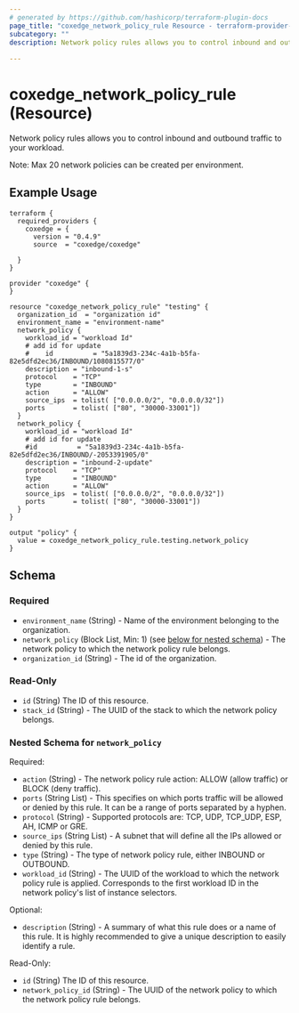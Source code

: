 ```yaml
---
# generated by https://github.com/hashicorp/terraform-plugin-docs
page_title: "coxedge_network_policy_rule Resource - terraform-provider-coxedge"
subcategory: ""
description: Network policy rules allows you to control inbound and outbound traffic to your workload.
  
---
```


# coxedge_network_policy_rule (Resource)
Network policy rules allows you to control inbound and outbound traffic to your workload. 

Note: Max 20 network policies can be created per environment.

Example Usage
---
```
terraform {
  required_providers {
    coxedge = {
      version = "0.4.9"
      source  = "coxedge/coxedge"
    
  }
}

provider "coxedge" {
}

resource "coxedge_network_policy_rule" "testing" {
  organization_id  = "organization id"
  environment_name = "environment-name"
  network_policy {
    workload_id = "workload Id"
    # add id for update
    #    id          = "5a1839d3-234c-4a1b-b5fa-82e5dfd2ec36/INBOUND/1080815577/0"
    description = "inbound-1-s"
    protocol    = "TCP"
    type        = "INBOUND"
    action      = "ALLOW"
    source_ips  = tolist( ["0.0.0.0/2", "0.0.0.0/32"])
    ports       = tolist( ["80", "30000-33001"])
  }
  network_policy {
    workload_id = "workload Id"
    # add id for update
    #id          = "5a1839d3-234c-4a1b-b5fa-82e5dfd2ec36/INBOUND/-2053391905/0"
    description = "inbound-2-update"
    protocol    = "TCP"
    type        = "INBOUND"
    action      = "ALLOW"
    source_ips  = tolist( ["0.0.0.0/2", "0.0.0.0/32"])
    ports       = tolist( ["80", "30000-33001"])
  }
}

output "policy" {
  value = coxedge_network_policy_rule.testing.network_policy
}
```


<!-- schema generated by tfplugindocs -->
## Schema

### Required

- `environment_name` (String) - Name of the environment belonging to the organization.
- `network_policy` (Block List, Min: 1) (see [below for nested schema](#nestedblock--network_policy)) - The network policy to which the network policy rule belongs.
- `organization_id` (String) - The id of the organization.

### Read-Only

- `id` (String) The ID of this resource.
- `stack_id` (String) - The UUID of the stack to which the network policy belongs.

<a id="nestedblock--network_policy"></a>
### Nested Schema for `network_policy`

Required:

- `action` (String) - The network policy rule action: ALLOW (allow traffic) or BLOCK (deny traffic).
- `ports` (String List) - This specifies on which ports traffic will be allowed or denied by this rule. It can be a range of ports separated by a hyphen.
- `protocol` (String) - Supported protocols are: TCP, UDP, TCP_UDP, ESP, AH, ICMP or GRE.
- `source_ips` (String List) - A subnet that will define all the IPs allowed or denied by this rule.
- `type` (String) - The type of network policy rule, either INBOUND or OUTBOUND.
- `workload_id` (String) - The UUID of the workload to which the network policy rule is applied. Corresponds to the first workload ID in the network policy's list of instance selectors.

Optional:

- `description` (String) - A summary of what this rule does or a name of this rule. It is highly recommended to give a unique description to easily identify a rule.

Read-Only:

- `id` (String) The ID of this resource.
- `network_policy_id` (String) - The UUID of the network policy to which the network policy rule belongs.


